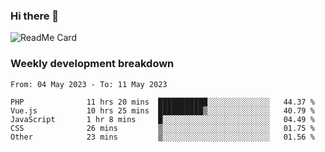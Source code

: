 ### Hi there 👋

<!--
**itzcy/itzcy** is a ✨ _special_ ✨ repository because its `README.md` (this file) appears on your GitHub profile.

Here are some ideas to get you started:

- 🔭 I’m currently working on ...
- 🌱 I’m currently learning ...
- 👯 I’m looking to collaborate on ...
- 🤔 I’m looking for help with ...
- 💬 Ask me about ...
- 📫 How to reach me: ...
- 😄 Pronouns: ...
- ⚡ Fun fact: ...
-->
![ReadMe Card](https://github-readme-stats.vercel.app/api?username=itzcy&show_icons=true&title_color=2d3198&icon_color=797cb8&text_color=24292e&bg_color=f6f8fa)

### Weekly development breakdown
<!--START_SECTION:waka-->

```text
From: 04 May 2023 - To: 11 May 2023

PHP              11 hrs 20 mins  ███████████░░░░░░░░░░░░░░   44.37 %
Vue.js           10 hrs 25 mins  ██████████▒░░░░░░░░░░░░░░   40.79 %
JavaScript       1 hr 8 mins     █░░░░░░░░░░░░░░░░░░░░░░░░   04.49 %
CSS              26 mins         ▒░░░░░░░░░░░░░░░░░░░░░░░░   01.75 %
Other            23 mins         ▒░░░░░░░░░░░░░░░░░░░░░░░░   01.56 %
```

<!--END_SECTION:waka-->
